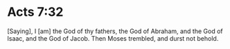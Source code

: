 # Acts 7:32

[Saying], I [am] the God of thy fathers, the God of Abraham, and the God of Isaac, and the God of Jacob. Then Moses trembled, and durst not behold.